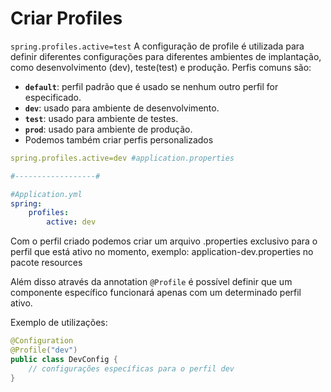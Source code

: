 # Criar Profiles

`spring.profiles.active=test`
A configuração de profile é utilizada para definir diferentes configurações para diferentes ambientes de implantação, como desenvolvimento (dev), teste(test) e produção. Perfis comuns são:

- **`default`**: perfil padrão que é usado se nenhum outro perfil for especificado.
- **`dev`**: usado para ambiente de desenvolvimento.
- **`test`**: usado para ambiente de testes.
- **`prod`**: usado para ambiente de produção.
- Podemos também criar perfis personalizados

```yaml
spring.profiles.active=dev #application.properties

#------------------#

#Application.yml
spring:
	profiles:
		active: dev
```

Com o perfil criado podemos criar um arquivo .properties exclusivo para o perfil que está ativo no momento, exemplo: application-dev.properties no pacote resources

Além disso através da annotation `@Profile` é possível definir que um componente específico funcionará apenas com um determinado perfil ativo.

Exemplo de utilizações:

```java
@Configuration
@Profile("dev")
public class DevConfig {
    // configurações específicas para o perfil dev
}
```
